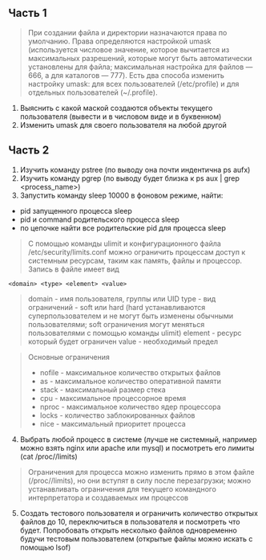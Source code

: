 ## Часть 1
> При создании файла и директории назначаются права по умолчанию. Права определяются настройкой umask
> (используется числовое значение, которое вычитается из максимальных разрешений, которые могут быть автоматически установлены для файла; максимальная настройка для файлов — 666, а для каталогов — 777).
> Есть два способа изменить настройку umask: для всех пользователей (/etc/profile) и для отдельных пользователей (~/.profile).

1) Выяснить с какой маской создаются объекты текущего пользователя (вывести и в числовом виде и в буквенном)
2) Изменить umask для своего пользователя на любой другой

## Часть 2
1) Изучить команду pstree (по выводу она почти индентична ps aufx)
2) Изучить команду pgrep (по выводу будет близка к ps aux | grep <process_name>)
3) Запустить команду sleep 10000 в фоновом режиме, найти:
- pid запущенного процесса sleep
- pid и command родительского процесса sleep
- по цепочке найти все родительские pid для процесса sleep

> С помощью команды ulimit и конфигурационного файла /etc/security/limits.conf можно ограничить процессам доступ к системным ресурсам, таким как память, файлы и процессор. Запись в файле имеет вид
  ```
  <domain> <type> <element> <value>
  ```
> domain - имя пользователя, группы или UID
> type - вид ограничений - soft или hard (hard устанавливаются суперпользователем и не могут быть изменены обычными пользователями; soft ограничения могут меняться пользователями с помощью команды ulimit)
> element - ресурс который будет ограничен
> value - необходимый предел

> Основные ограничения
> - nofile - максимальное количество открытых файлов
> - as - максимальное количество оперативной памяти
> - stack - максимальный размер стека
> - cpu - максимальное процессорное время
> - nproc - максимальное количество ядер процессора
> - locks - количество заблокированных файлов
> - nice - максимальный приоритет процесса

4) Выбрать любой процесс в системе (лучше не системный, например можно взять nginx или apache или mysql) и посмотреть его лимиты (cat /proc/<PID>/limits)
> Ограничения для процесса можно изменить прямо в этом файле (/proc/<PID>/limits), но они вступят в силу после перезагрузки; можно устанавливать ограничения для текущего командного интерпретатора и создаваемых им процессов 
5) Создать тестового пользователя и ограничить количество открытых файлов до 10, переключиться в пользователя и посмотреть что будет. Попробовать открыть несколько файлов одновременно будучи тестовым пользователем
(открытые файлы можно искать с помощью lsof)
